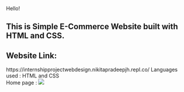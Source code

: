 Hello!
<h2>This is Simple E-Commerce Website built with HTML and CSS.</h2>
<h2>Website Link: </h2> https://internshipprojectwebdesign.nikitapradeepjh.repl.co/
Languages used : HTML and CSS
<br>
Home page :
<img src="C:\Users\91869.DESKTOP-6HFT0F3\Desktop\nik.png">
